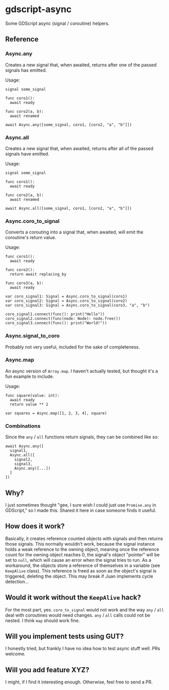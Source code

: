 # gdscript-async
Some GDScript async (signal / coroutine) helpers.

## Reference

### Async.any

Creates a new signal that, when awaited, returns after one of the passed signals has emitted.

Usage:

```gdscript
signal some_signal

func coro1():
  await ready

func coro2(a, b):
  await renamed

await Async.any([some_signal, coro1, [coro2, "a", "b"]])
```

### Async.all

Creates a new signal that, when awaited, returns after all of the passed signals have emitted.

Usage:

```gdscript
signal some_signal

func coro1():
  await ready

func coro2(a, b):
  await renamed

await Async.all([some_signal, coro1, [coro2, "a", "b"]])
```

### Async.coro_to_signal

Converts a corouting into a signal that, when awaited, will emit the coroutine's return value.

Usage:

```gdscript
func coro1():
  await ready

func coro2():
  return await replacing_by

func coro3(a, b):
  await ready

var coro_signal1: Signal = Async.coro_to_signal(coro1)
var coro_signal2: Signal = Async.coro_to_signal(coro2)
var coro_signal3: Signal = Async.coro_to_signal(coro3, "a", "b")

coro_signal1.connect(func(): print("Hello"))
coro_signal2.connect(func(node: Node): node.free())
coro_signal3.connect(func(): print("World!"))
```

### Async.signal_to_coro

Probably not very useful, included for the sake of completeness.

### Async.map

An async version of `Array.map`. I haven't actually tested, but thought it's a fun example to include.

Usage:

```gdscript
func square(value: int):
  await ready
  return value ** 2

var squares = Async.map([1, 2, 3, 4], square)
```

### Combinations

Since the `any` / `all` functions return signals, they can be combined like so:

```gdscript
await Async.any([
  signal1,
  Async.all([
    signal2,
    signal3,
    Async.any([...])
  ]
])
```

## Why?

I just sometimes thought "gee, I sure wish I could just use `Promise.any` in GDScript," so I made this. Shared it here in case someone finds it useful.

## How does it work?

Basically, it creates reference counted objects with signals and then returns those signals. This normally wouldn't work, because the signal instance holds a weak reference to the owning object, meaning once the reference count for the owning object reaches 0, the signal's object "pointer" will be set to `null`, which will cause an error when the signal tries to run. As a workaround, the objects store a reference of themselves in a variable (see `KeepAlive` class). This reference is freed as soon as the object's signal is triggered, deleting the object. This may break if Juan implements cycle detection...

## Would it work without the `KeepAlive` hack?

For the most part, yes. `coro_to_signal` would not work and the way `any` / `all` deal with coroutines would need changes. `any` / `all` calls could not be nested. I think `map` should work fine.

## Will you implement tests using GUT?

I honestly tried, but frankly I have no idea how to test async stuff well. PRs welcome.

## Will you add feature XYZ?

I might, if I find it interesting enough. Otherwise, feel free to send a PR.
